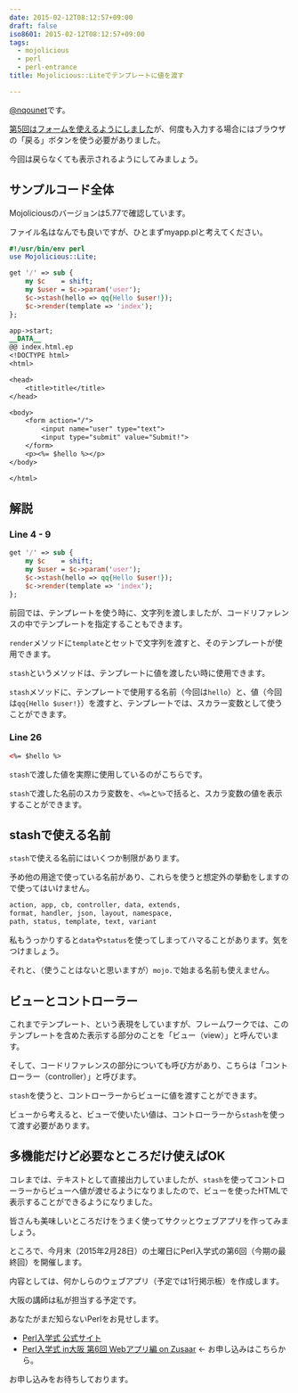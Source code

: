 ```yaml
---
date: 2015-02-12T08:12:57+09:00
draft: false
iso8601: 2015-02-12T08:12:57+09:00
tags:
  - mojolicious
  - perl
  - perl-entrance
title: Mojolicious::Liteでテンプレートに値を渡す

---
```


<p><a href="https://twitter.com/nqounet">@nqounet</a>です。</p>

<p><a href="https://www.nqou.net/2015/02/05/085040" title="Mojolicious::Liteでフォームを使う">第5回はフォームを使えるようにしました</a>が、何度も入力する場合にはブラウザの「戻る」ボタンを使う必要がありました。</p>

<p>今回は戻らなくても表示されるようにしてみましょう。</p>



<h2>サンプルコード全体</h2>

<p>Mojoliciousのバージョンは5.77で確認しています。</p>

<p>ファイル名はなんでも良いですが、ひとまずmyapp.plと考えてください。</p>

```perl myapp.pl
#!/usr/bin/env perl
use Mojolicious::Lite;

get '/' => sub {
    my $c    = shift;
    my $user = $c->param('user');
    $c->stash(hello => qq{Hello $user!});
    $c->render(template => 'index');
};

app->start;
__DATA__
@@ index.html.ep
<!DOCTYPE html>
<html>

<head>
    <title>title</title>
</head>

<body>
    <form action="/">
        <input name="user" type="text">
        <input type="submit" value="Submit!">
    </form>
    <p><%= $hello %></p>
</body>

</html>
```

<h2>解説</h2>

<h3>Line 4 - 9</h3>

```perl
get '/' => sub {
    my $c    = shift;
    my $user = $c->param('user');
    $c->stash(hello => qq{Hello $user!});
    $c->render(template => 'index');
};
```

<p>前回では、テンプレートを使う時に、文字列を渡しましたが、コードリファレンスの中でテンプレートを指定することもできます。</p>

<p><code>render</code>メソッドに<code>template</code>とセットで文字列を渡すと、そのテンプレートが使用できます。</p>

<p><code>stash</code>というメソッドは、テンプレートに値を渡したい時に使用できます。</p>

<p><code>stash</code>メソッドに、テンプレートで使用する名前（今回は<code>hello</code>）と、値（今回は<code>qq{Hello $user!}</code>）を渡すと、テンプレートでは、スカラー変数として使うことができます。</p>

<h3>Line 26</h3>

```html
<%= $hello %>
```

<p><code>stash</code>で渡した値を実際に使用しているのがこちらです。</p>

<p><code>stash</code>で渡した名前のスカラ変数を、<code><%=</code>と<code>%></code>で括ると、スカラ変数の値を表示することができます。</p>

<h2>stashで使える名前</h2>

<p><code>stash</code>で使える名前にはいくつか制限があります。</p>

<p>予め他の用途で使っている名前があり、これらを使うと想定外の挙動をしますので使ってはいけません。</p>

```default
action, app, cb, controller, data, extends,
format, handler, json, layout, namespace,
path, status, template, text, variant
```

<p>私もうっかりすると<code>data</code>や<code>status</code>を使ってしまってハマることがあります。気をつけましょう。</p>

<p>それと、（使うことはないと思いますが）<code>mojo.</code>で始まる名前も使えません。</p>

<h2>ビューとコントローラー</h2>

<p>これまでテンプレート、という表現をしていますが、フレームワークでは、このテンプレートを含めた表示する部分のことを「ビュー（view）」と呼んでいます。</p>

<p>そして、コードリファレンスの部分についても呼び方があり、こちらは「コントローラー（controller）」と呼びます。</p>

<p><code>stash</code>を使うと、コントローラーからビューに値を渡すことができます。</p>

<p>ビューから考えると、ビューで使いたい値は、コントローラーから<code>stash</code>を使って渡す必要があります。</p>

<h2>多機能だけど必要なところだけ使えばOK</h2>

<p>コレまでは、テキストとして直接出力していましたが、<code>stash</code>を使ってコントローラーからビューへ値が渡せるようになりましたので、ビューを使ったHTMLで表示することができるようになりました。</p>

<p>皆さんも美味しいところだけをうまく使ってサクッとウェブアプリを作ってみましょう。</p>

<p>ところで、今月末（2015年2月28日）の土曜日にPerl入学式の第6回（今期の最終回）を開催します。</p>

<p>内容としては、何かしらのウェブアプリ（予定では1行掲示板）を作成します。</p>

<p>大阪の講師は私が担当する予定です。</p>

<p>あなたがまだ知らないPerlをお見せします。</p>

<ul>
<li><a href="http://www.perl-entrance.org/">Perl入学式 公式サイト</a></li>
<li><a href="http://www.zusaar.com/event/12837005">Perl入学式 in大阪 第6回 Webアプリ編 on Zusaar</a> ← お申し込みはこちらから。</li>
</ul>

<p>お申し込みをお待ちしております。</p>
    	